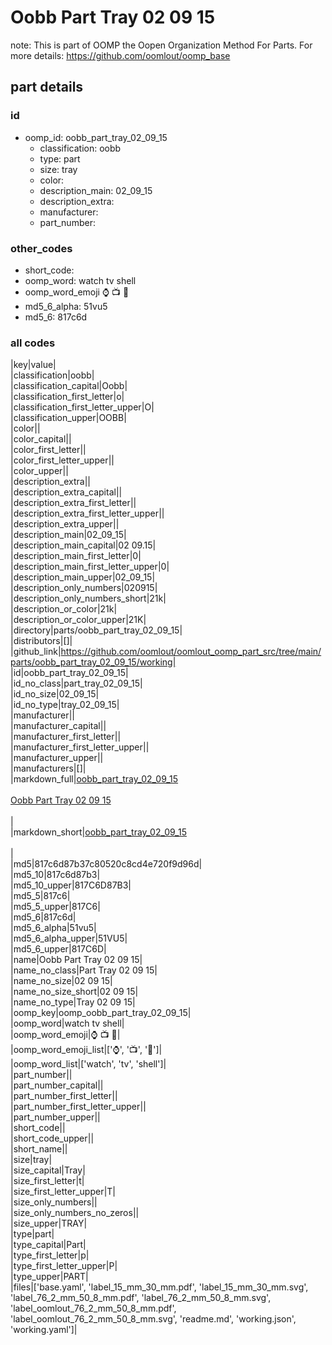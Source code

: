 # Oobb Part Tray 02 09 15  

note: This is part of OOMP the Oopen Organization Method For Parts. For more details: https://github.com/oomlout/oomp_base

##  part details





### id
* oomp_id: oobb_part_tray_02_09_15
  * classification: oobb
  * type: part
  * size: tray
  * color: 
  * description_main: 02_09_15
  * description_extra: 
  * manufacturer: 
  * part_number: 

### other_codes
* short_code: 
* oomp_word: watch tv shell
* oomp_word_emoji :watch: :tv: :shell:
* md5_6_alpha: 51vu5
* md5_6: 817c6d

### all codes 
|key|value|  
|classification|oobb|  
|classification_capital|Oobb|  
|classification_first_letter|o|  
|classification_first_letter_upper|O|  
|classification_upper|OOBB|  
|color||  
|color_capital||  
|color_first_letter||  
|color_first_letter_upper||  
|color_upper||  
|description_extra||  
|description_extra_capital||  
|description_extra_first_letter||  
|description_extra_first_letter_upper||  
|description_extra_upper||  
|description_main|02_09_15|  
|description_main_capital|02 09.15|  
|description_main_first_letter|0|  
|description_main_first_letter_upper|0|  
|description_main_upper|02_09_15|  
|description_only_numbers|020915|  
|description_only_numbers_short|21k|  
|description_or_color|21k|  
|description_or_color_upper|21K|  
|directory|parts/oobb_part_tray_02_09_15|  
|distributors|[]|  
|github_link|https://github.com/oomlout/oomlout_oomp_part_src/tree/main/parts/oobb_part_tray_02_09_15/working|  
|id|oobb_part_tray_02_09_15|  
|id_no_class|part_tray_02_09_15|  
|id_no_size|02_09_15|  
|id_no_type|tray_02_09_15|  
|manufacturer||  
|manufacturer_capital||  
|manufacturer_first_letter||  
|manufacturer_first_letter_upper||  
|manufacturer_upper||  
|manufacturers|[]|  
|markdown_full|[oobb_part_tray_02_09_15](https://github.com/oomlout/oomlout_oomp_part_src/tree/main/parts/oobb_part_tray_02_09_15/working)<br>[](https://github.com/oomlout/oomlout_oomp_part_src/tree/main/parts/oobb_part_tray_02_09_15/working)<br>[Oobb Part Tray 02 09 15](https://github.com/oomlout/oomlout_oomp_part_src/tree/main/parts/oobb_part_tray_02_09_15/working)<br><br>|  
|markdown_short|[oobb_part_tray_02_09_15](https://github.com/oomlout/oomlout_oomp_part_src/tree/main/parts/oobb_part_tray_02_09_15/working)<br><br>|  
|md5|817c6d87b37c80520c8cd4e720f9d96d|  
|md5_10|817c6d87b3|  
|md5_10_upper|817C6D87B3|  
|md5_5|817c6|  
|md5_5_upper|817C6|  
|md5_6|817c6d|  
|md5_6_alpha|51vu5|  
|md5_6_alpha_upper|51VU5|  
|md5_6_upper|817C6D|  
|name|Oobb Part Tray 02 09 15|  
|name_no_class|Part Tray 02 09 15|  
|name_no_size|02 09 15|  
|name_no_size_short|02 09 15|  
|name_no_type|Tray 02 09 15|  
|oomp_key|oomp_oobb_part_tray_02_09_15|  
|oomp_word|watch tv shell|  
|oomp_word_emoji|:watch: :tv: :shell:|  
|oomp_word_emoji_list|[':watch:', ':tv:', ':shell:']|  
|oomp_word_list|['watch', 'tv', 'shell']|  
|part_number||  
|part_number_capital||  
|part_number_first_letter||  
|part_number_first_letter_upper||  
|part_number_upper||  
|short_code||  
|short_code_upper||  
|short_name||  
|size|tray|  
|size_capital|Tray|  
|size_first_letter|t|  
|size_first_letter_upper|T|  
|size_only_numbers||  
|size_only_numbers_no_zeros||  
|size_upper|TRAY|  
|type|part|  
|type_capital|Part|  
|type_first_letter|p|  
|type_first_letter_upper|P|  
|type_upper|PART|  
|files|['base.yaml', 'label_15_mm_30_mm.pdf', 'label_15_mm_30_mm.svg', 'label_76_2_mm_50_8_mm.pdf', 'label_76_2_mm_50_8_mm.svg', 'label_oomlout_76_2_mm_50_8_mm.pdf', 'label_oomlout_76_2_mm_50_8_mm.svg', 'readme.md', 'working.json', 'working.yaml']|  
